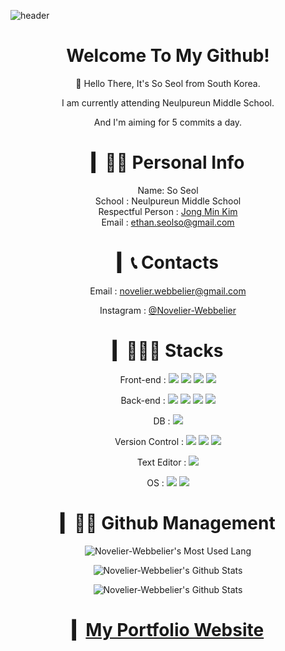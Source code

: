 ![header](https://capsule-render.vercel.app/api?type=waving&section=footer&color=timeGradient&height=250&text=So%20Seol&fontAlign=65&fontAlignY=70&desc=Novelier%20Webbelier&descSize=25&descAlign=74&descAlignY=85&animation=fadeIn)

<div align="center">

# Welcome To My Github!

👋 Hello There, It's So Seol from South Korea.

I am currently attending Neulpureun Middle School.

And I'm aiming for 5 commits a day.

# ▎🙆🏻 Personal Info

  Name: So Seol<br>
  School : Neulpureun Middle School<br>
  Respectful Person : [Jong Min Kim](https://github.com/cmiscm)<br>
  Email : ethan.seolso@gmail.com<br>

# ▎📞 Contacts

  Email : novelier.webbelier@gmail.com

  Instagram : [@Novelier-Webbelier](https://www.instagram.com/novelier_webbelier/)

# ▎🧑🏻‍💻 Stacks

  <!-- HTML, CSS, JavaScript -->
  Front-end : 
    <span><img src="https://img.shields.io/badge/HTML-e34c26?style=flat&logo=html5&logoColor=white"></span>
    <span><img src="https://img.shields.io/badge/CSS-264de4?style=flat&logo=css3&logoColor=white"></span>
    <span><img src="https://img.shields.io/badge/Scss-C46092?style=flat&logo=Sass&logoColor=white"></span>
    <span><img src="https://img.shields.io/badge/JavaScript-f0db4f?style=flat&logo=JavaScript&logoColor=white"></span>

  Back-end : 
    <!-- Python, Express, NodeJS, Pug -->
    <span><img src="https://img.shields.io/badge/Python-4477ba?style=flat&logo=Python&logoColor=white"></span>
    <span><img src="https://img.shields.io/badge/Express-002663?style=flat&logo=express&logoColor=white"></span>
    <span><img src="https://img.shields.io/badge/NodeJS-3c873a?style=flat&logo=node&logoColor=white"></span>
    <span><img src="https://img.shields.io/badge/Pug-a2866b?style=flat&logo=Pug&logoColor=white"></span>

  DB : 
    <!-- MongoDB -->
    <span><img src="https://img.shields.io/badge/MongoDB-3FA037?style=flat&logo=mongoDB&logoColor=white"></span>

  Version Control :
    <!-- Git, Github -->
    <span><img src="https://img.shields.io/badge/Git-f34f29?style=flat&logo=git&logoColor=white"></span>
    <span><img src="https://img.shields.io/badge/Github-333?style=flat&logo=Github&logoColor=white"></span>
    <span><img src="https://img.shields.io/badge/Source%20Tree-0052cc?style=flat&logo=sourcetree&logoColor=white"></span>

  Text Editor : 
    <!-- Visual Studio Code -->
    <span><img src="https://img.shields.io/badge/Visual%20Studio%20Code-0078d7?style=flat&logo=Visual%20Studio%20Code&logoColor=white"></span>

  OS : 
    <!-- Windows, acOS -->
    <span><img src="https://img.shields.io/badge/Windows-00a1f1?style=flat&logo=Windows&logoColor=white"></span>
    <span><img src="https://img.shields.io/badge/MacOS-000000?style=flat&logo=Apple&logoColor=white"></span>

# ▎💇🏻 Github Management

![Novelier-Webbelier's Most Used Lang](https://github-readme-stats.vercel.app/api/top-langs/?username=Novelier-Webbelier&layout=compact&theme=nightowl&langs_count=10)

![Novelier-Webbelier's Github Stats](https://github-readme-stats.vercel.app/api?username=novelier-webbelier&show_icons=true&theme=nightowl)

![Novelier-Webbelier's Github Stats](https://github-readme-streak-stats.herokuapp.com/?user=Novelier-Webbelier&&theme=nightowl)

# ▎[My Portfolio Website](https://Novelier-Webbelier.github.io)

</div>

